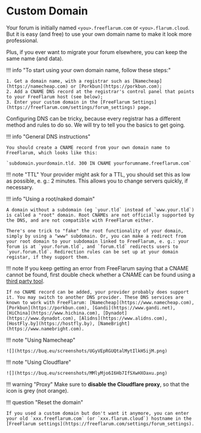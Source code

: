 # Custom Domain

Your forum is initially named `<you>.freeflarum.com` or `<you>.flarum.cloud`. But it is easy (and free) to use your own domain name to make it look more professional.

Plus, if you ever want to migrate your forum elsewhere, you can keep the same name (and data).

!!! info "To start using your own domain name, follow these steps:"

    1. Get a domain name, with a registrar such as [Namecheap](https://namecheap.com) or [Porkbun](https://porkbun.com);
    2. Add a CNAME DNS record at the registrar's control panel that points to your FreeFlarum host (see below);
    3. Enter your custom domain in the [FreeFlarum Settings](https://freeflarum.com/settings/forum_settings) page.

Configuring DNS can be tricky, because every registrar has a different method and rules to do so. We will try to tell you the basics to get going.

!!! info "General DNS instructions"

    You should create a CNAME record from your own domain name to FreeFlarum, which looks like this:

    `subdomain.yourdomain.tld. 300 IN CNAME yourforumname.freeflarum.com`

!!! note "TTL"
    Your provider might ask for a TTL, you should set this as low as possible, e. g.: 2 minutes. This allows you to change servers quickly, if necessary.

!!! info "Using a root/naked domain"

    A domain without a subdomain (eg `your.tld` instead of `www.your.tld`) is called a "root" domain. Root CNAMEs are not officially supported by the DNS, and are not compatible with FreeFlarum either.

    There's one trick to "fake" the root functionality of your domain, simply by using a "www" subdomain. Or, you can make a redirect from your root domain to your subdomain linked to FreeFlarum, e. g.: your forum is at `your.forum.tld`, and `forum.tld` redirects users to `your.forum.tld`. Redirection rules can be set up at your domain registar, if they support them.

!!! note
    If you keep getting an error from FreeFlarum saying that a CNAME cannot be found, first double check whether a CNAME can be found  using a [third party tool](https://www.ultratools.com/tools/dnsLookup).

    If no CNAME record can be added, your provider probably does support it. You may switch to another DNS provider. These DNS services are known to work with FreeFlarum: [Namecheap](https://www.namecheap.com), [Porkbun](https://porkbun.com), [Gandi](https://www.gandi.net), [HiChina](https://www.hichina.com), [Dynadot](https://www.dynadot.com), [Alidns](https://www.alidns.com), [HostFly.by](https://hostfly.by), [NameBright](https://www.namebright.com).

!!! note "Using Namecheap"

    ![](https://buq.eu/screenshots/UGyVEpRGUQtalMytIlkH5ijM.png)

!!! note "Using Cloudflare"

    ![](https://buq.eu/screenshots/MMlyMjo6I6Hb7IfSXwHXOaxu.png)

!!! warning "Proxy"
    Make sure to **disable the Cloudflare proxy**, so that the icon is grey (not orange).

!!! question "Reset the domain"

    If you used a custom domain but don't want it anymore, you can enter your old `xxx.freeflarum.com` (or `xxx.flarum.cloud`) hostname in the [FreeFlarum settings](https://freeflarum.com/settings/forum_settings).
